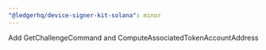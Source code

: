 ```yaml
---
"@ledgerhq/device-signer-kit-solana": minor
---
```


Add GetChallengeCommand and ComputeAssociatedTokenAccountAddress
